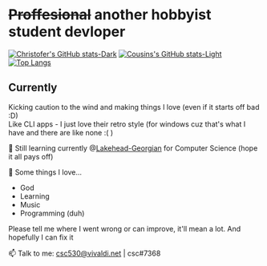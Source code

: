 # ~~Proffesional~~ another hobbyist student devloper

[![Christofer's GitHub stats-Dark](https://github-readme-stats.vercel.app/api?username=csc530&show_icons=true&theme=blueberry#gh-dark-mode-only)](https://github.com/anuraghazra/github-readme-stats#gh-dark-mode-only)
[![Cousins's GitHub stats-Light](https://github-readme-stats.vercel.app/api?username=csc530&show_icons=true&theme=buefy#gh-light-mode-only)](https://github.com/anuraghazra/github-readme-stats#gh-light-mode-only)
[![Top Langs](https://github-readme-stats.vercel.app/api/top-langs/?username=csc530&layout=compact&bg_color=90,242938,7395DF&text_color=fefefe)](https://github.com/anuraghazra/github-readme-stats)

## Currently 

Kicking caution to the wind and making things I love (even if it starts off bad :D)\
Like CLI apps - I just love their retro style (for windows cuz that's what I have and there are like none :( )

🌱 Still learning
currently @[Lakehead-Georgian](https://www.lakeheadgeorgian.ca/programs/computer-science/) for Computer Science  (hope it all pays off)

💞️ Some things I love...
  - God
  - Learning
  - Music
  - Programming (duh)


Please tell me where I went wrong or can improve, it'll mean a lot. And hopefully I can fix it

📫 Talk to me: csc530@vivaldi.net | csc#7368


<!---
csc530/csc530 is a ✨ special ✨ repository because its `README.md` (this file) appears on your GitHub profile.
You can click the Preview link to take a look at your changes.
--->
